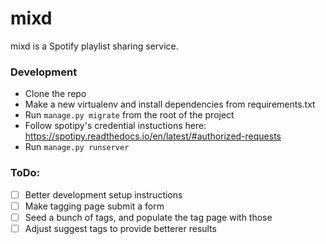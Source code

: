 # mixd

mixd is a Spotify playlist sharing service.

### Development
* Clone the repo
* Make a new virtualenv and install dependencies from requirements.txt
* Run `manage.py migrate` from the root of the project
* Follow spotipy's credential instuctions here: https://spotipy.readthedocs.io/en/latest/#authorized-requests
* Run `manage.py runserver`

### ToDo:
- [ ] Better development setup instructions
- [ ] Make tagging page submit a form
- [ ] Seed a bunch of tags, and populate the tag page with those
- [ ] Adjust suggest tags to provide betterer results
